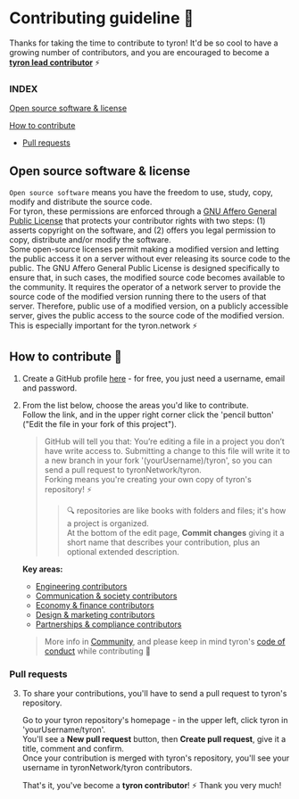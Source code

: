 # Contributing guideline :high_brightness: 

Thanks for taking the time to contribute to tyron! It'd be so cool to have a growing number of contributors, and you are encouraged to become a [**tyron lead contributor**](/community/leadContributors.md) :zap:

### INDEX
[Open source software & license](#open-source-software--license)

[How to contribute](#how-to-contribute-high_brightness)

- [Pull requests](#pull-requests)

## Open source software & license
```Open source software``` means you have the freedom to use, study, copy, modify and distribute the source code.  
For tyron, these permissions are enforced through a [GNU Affero General Public License](/LICENSE) that protects your contributor rights with two steps: (1) asserts copyright on the software, and (2) offers you legal permission to copy, distribute and/or modify the software.  
Some open-source licenses permit making a modified version and letting the public access it on a server without ever releasing its source code to the public. The GNU Affero General Public License is designed specifically to ensure that, in such cases, the modified source code becomes available to the community. It requires the operator of a network server to provide the source code of the modified version running there to the users of that server.  Therefore, public use of a modified version, on a publicly accessible server, gives the public access to the source code of the modified version. This is especially important for the tyron.network :zap:

## How to contribute :high_brightness:
1. Create a GitHub profile [here](https://github.com/join?source=header-home) - for free, you just need a username, email and password.

2. From the list below, choose the areas you'd like to contribute.  
Follow the link, and in the upper right corner click the 'pencil button' ("Edit the file in your fork of this project").
    > GitHub will tell you that: You’re editing a file in a project you don’t have write access to. Submitting a change to this file will write it to a new branch in your fork '(yourUsername)/tyron', so you can send a pull request to tyronNetwork/tyron.  
    > Forking means you're creating your own copy of tyron's repository! :zap:
    > > :mag: repositories are like books with folders and files; it's how a project is organized.  
    > At the bottom of the edit page, **Commit changes** giving it a short name that describes your contribution, plus an optional extended description.
    
    **Key areas:**
    - [Engineering contributors](/community/contributors/engineering.md)
    - [Communication & society contributors](/community/contributors/communication&society.md)
    - [Economy & finance contributors](/community/contributors/economy&finance.md)
    - [Design & marketing contributors](/community/contributors/design&marketing.md)
    - [Partnerships & compliance contributors](/community/contributors/partnerships&compliance.md)
    
    > More info in [Community](/community/README.md), and please keep in mind tyron's [code of conduct](/CODE_OF_CONDUCT.md) while contributing :high_brightness:
    
### Pull requests
3. To share your contributions, you'll have to send a pull request to tyron's repository.

    Go to your tyron repository's homepage - in the upper left, click tyron in 'yourUsername/tyron'.  
    You'll see a **New pull request** button, then **Create pull request**, give it a title, comment and confirm.  
    Once your contribution is merged with tyron's repository, you'll see your username in tyronNetwork/tyron contributors.  
    
    That's it, you've become a **tyron contributor**! :zap: Thank you very much!
